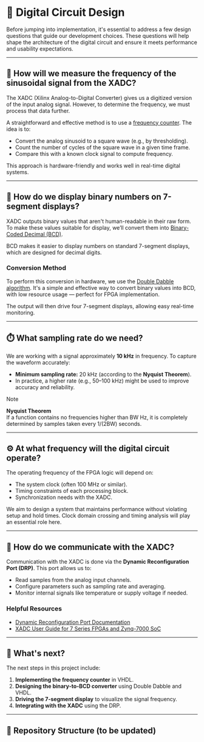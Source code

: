 # 🧭 Digital Circuit Design

Before jumping into implementation, it's essential to address a few design questions that guide our development choices. These questions will help shape the architecture of the digital circuit and ensure it meets performance and usability expectations.

---

## 🧠 How will we measure the frequency of the sinusoidal signal from the XADC?

The XADC (Xilinx Analog-to-Digital Converter) gives us a digitized version of the input analog signal. However, to determine the frequency, we must process that data further.

A straightforward and effective method is to use a [frequency counter](https://andybrown.me.uk/2016/02/21/nanocounter/). The idea is to:

- Convert the analog sinusoid to a square wave (e.g., by thresholding).
- Count the number of cycles of the square wave in a given time frame.
- Compare this with a known clock signal to compute frequency.

This approach is hardware-friendly and works well in real-time digital systems.

---

## 🔢 How do we display binary numbers on 7-segment displays?

XADC outputs binary values that aren't human-readable in their raw form. To make these values suitable for display, we’ll convert them into [Binary-Coded Decimal (BCD)](https://en.wikipedia.org/wiki/Binary-coded_decimal).

BCD makes it easier to display numbers on standard 7-segment displays, which are designed for decimal digits.

### Conversion Method

To perform this conversion in hardware, we use the [Double Dabble algorithm](https://en.wikipedia.org/wiki/Double_dabble). It's a simple and effective way to convert binary values into BCD, with low resource usage — perfect for FPGA implementation.

The output will then drive four 7-segment displays, allowing easy real-time monitoring.

---

## ⏱️ What sampling rate do we need?

We are working with a signal approximately **10 kHz** in frequency. To capture the waveform accurately:

- **Minimum sampling rate:** 20 kHz (according to the **Nyquist Theorem**).
- In practice, a higher rate (e.g., 50–100 kHz) might be used to improve accuracy and reliability.

> [!NOTE]  
> **Nyquist Theorem**  
> If a function contains no frequencies higher than BW Hz, it is completely determined by samples taken every 1/(2BW) seconds.

---

## ⚙️ At what frequency will the digital circuit operate?

The operating frequency of the FPGA logic will depend on:

- The system clock (often 100 MHz or similar).
- Timing constraints of each processing block.
- Synchronization needs with the XADC.

We aim to design a system that maintains performance without violating setup and hold times. Clock domain crossing and timing analysis will play an essential role here.

---

## 📡 How do we communicate with the XADC?

Communication with the XADC is done via the **Dynamic Reconfiguration Port (DRP)**. This port allows us to:

- Read samples from the analog input channels.
- Configure parameters such as sampling rate and averaging.
- Monitor internal signals like temperature or supply voltage if needed.

### Helpful Resources

- [Dynamic Reconfiguration Port Documentation](https://docs.amd.com/r/en-US/pg165-cmac/Dynamic-Reconfiguration-Port)  
- [XADC User Guide for 7 Series FPGAs and Zynq-7000 SoC](https://docs.amd.com/r/en-US/ug480_7Series_XADC)

---

## 🚧 What's next?

The next steps in this project include:

1. **Implementing the frequency counter** in VHDL.
2. **Designing the binary-to-BCD converter** using Double Dabble and VHDL.
3. **Driving the 7-segment display** to visualize the signal frequency.
4. **Integrating with the XADC** using the DRP.

---

## 📁 Repository Structure (to be updated)